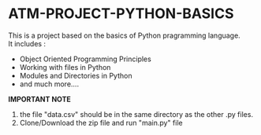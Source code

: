# ATM-PROJECT-PYTHON-BASICS

This is a project based on the basics of Python pragramming language.<br />
It includes :
<ul>
       <li>Object Oriented Programming Principles </li>
       <li>Working with files in Python</li>
       <li>Modules and Directories in Python </li>
       <li>and much more....</li>
</ul>

**IMPORTANT NOTE**
1) the file "data.csv" should be in the same directory as the other .py files.<br />
2) Clone/Download the zip file and run "main.py" file
       
